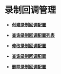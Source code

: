 # 录制回调管理<a name="topic_300000005"></a>

 

-   **[创建录制回调配置](创建录制回调配置.md)**  

-   **[查询录制回调配置列表](查询录制回调配置列表.md)**  

-   **[修改录制回调配置](修改录制回调配置.md)**  

-   **[查询录制回调配置](查询录制回调配置.md)**  

-   **[删除录制回调配置](删除录制回调配置.md)**  



